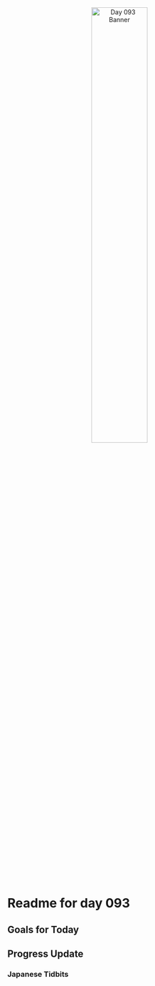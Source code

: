 <div align="center">
 <img src="../Images/image_093.jpg" alt="Day 093 Banner" width="50%">
</div>

# Readme for day 093

## Goals for Today

## Progress Update

### Japanese Tidbits

